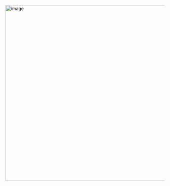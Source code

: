 <img width="907" height="556" alt="image" src="https://github.com/user-attachments/assets/664db464-e575-462b-aec9-bc1ff30ccc8c" />

